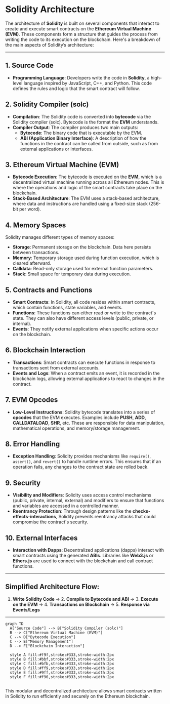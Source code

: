 # Solidity Architecture

The architecture of **Solidity** is built on several components that interact to create and execute smart contracts on the **Ethereum Virtual Machine (EVM)**. These components form a structure that guides the process from writing the code to its execution on the blockchain. Here's a breakdown of the main aspects of Solidity’s architecture:

---

## 1. Source Code
- **Programming Language**: Developers write the code in **Solidity**, a high-level language inspired by JavaScript, C++, and Python. This code defines the rules and logic that the smart contract will follow.

## 2. Solidity Compiler (solc)
- **Compilation**: The Solidity code is converted into **bytecode** via the Solidity compiler (solc). Bytecode is the format the **EVM** understands.
- **Compiler Output**: The compiler produces two main outputs:
  - **Bytecode**: The binary code that is executable by the EVM.
  - **ABI (Application Binary Interface)**: A description of how the functions in the contract can be called from outside, such as from external applications or interfaces.

## 3. Ethereum Virtual Machine (EVM)
- **Bytecode Execution**: The bytecode is executed on the **EVM**, which is a decentralized virtual machine running across all Ethereum nodes. This is where the operations and logic of the smart contracts take place on the blockchain.
- **Stack-Based Architecture**: The EVM uses a stack-based architecture, where data and instructions are handled using a fixed-size stack (256-bit per word).

## 4. Memory Spaces
Solidity manages different types of memory spaces:
- **Storage**: Permanent storage on the blockchain. Data here persists between transactions.
- **Memory**: Temporary storage used during function execution, which is cleared afterward.
- **Calldata**: Read-only storage used for external function parameters.
- **Stack**: Small space for temporary data during execution.

## 5. Contracts and Functions
- **Smart Contracts**: In Solidity, all code resides within smart contracts, which contain functions, state variables, and events.
- **Functions**: These functions can either read or write to the contract's state. They can also have different access levels (public, private, or internal).
- **Events**: They notify external applications when specific actions occur on the blockchain.

## 6. Blockchain Interaction
- **Transactions**: Smart contracts can execute functions in response to transactions sent from external accounts.
- **Events and Logs**: When a contract emits an event, it is recorded in the blockchain logs, allowing external applications to react to changes in the contract.

## 7. EVM Opcodes
- **Low-Level Instructions**: Solidity bytecode translates into a series of **opcodes** that the EVM executes. Examples include **PUSH**, **ADD**, **CALLDATALOAD**, **SHR**, etc. These are responsible for data manipulation, mathematical operations, and memory/storage management.

## 8. Error Handling
- **Exception Handling**: Solidity provides mechanisms like `require()`, `assert()`, and `revert()` to handle runtime errors. This ensures that if an operation fails, any changes to the contract state are rolled back.

## 9. Security
- **Visibility and Modifiers**: Solidity uses access control mechanisms (public, private, internal, external) and modifiers to ensure that functions and variables are accessed in a controlled manner.
- **Reentrancy Protection**: Through design patterns like the **checks-effects-interactions**, Solidity prevents reentrancy attacks that could compromise the contract's security.

## 10. External Interfaces
- **Interaction with Dapps**: Decentralized applications (dapps) interact with smart contracts using the generated **ABIs**. Libraries like **Web3.js** or **Ethers.js** are used to connect with the blockchain and call contract functions.

---

## Simplified Architecture Flow:
1. **Write Solidity Code** → 2. **Compile to Bytecode and ABI** → 3. **Execute on the EVM** → 4. **Transactions on Blockchain** → 5. **Response via Events/Logs**

---
```mermaid
graph TD
  A["Source Code"] --> B["Solidity Compiler (solc)"]
  B --> C["Ethereum Virtual Machine (EVM)"]
  C --> D["Bytecode Execution"]
  C --> E["Memory Management"]
  D --> F["Blockchain Interaction"]

  style A fill:#f9f,stroke:#333,stroke-width:2px
  style B fill:#bbf,stroke:#333,stroke-width:2px
  style C fill:#bfb,stroke:#333,stroke-width:2px
  style D fill:#ff9,stroke:#333,stroke-width:2px
  style E fill:#9ff,stroke:#333,stroke-width:2px
  style F fill:#f96,stroke:#333,stroke-width:2px


```

This modular and decentralized architecture allows smart contracts written in Solidity to run efficiently and securely on the Ethereum blockchain.
